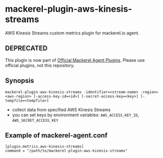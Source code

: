 mackerel-plugin-aws-kinesis-streams
=================================

AWS Kinesis Streams custom metrics plugin for mackerel.io agent.

## DEPRECATED

This plugin is now part of [Official Mackerel Agent Plugins](https://github.com/mackerelio/mackerel-agent-plugins/tree/master/mackerel-plugin-aws-kinesis-streams).
Please use official plugins, not this repository.

## Synopsis

```shell
mackerel-plugin-aws-kinesis-streams -identifier=<stream-name> -region=<aws-region> [-access-key-id=<id>] [-secret-access-key=<key>] [-tempfile=<tempfile>]
```
* collect data from specified AWS Kinesis Streams
* you can set keys by environment variables: `AWS_ACCESS_KEY_ID`, `AWS_SECRET_ACCESS_KEY`

## Example of mackerel-agent.conf

```
[plugin.metrics.aws-kinesis-streams]
command = "/path/to/mackerel-plugin-aws-kinesis-streams"
```
